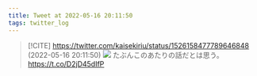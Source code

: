 ```yaml
---
title: Tweet at 2022-05-16 20:11:50
tags: twitter_log
---
```


> [!CITE] https://twitter.com/kaisekiriu/status/1526158477789646848 (2022-05-16 20:11:50)
> ![](https://twitter.com/kaisekiriu/status/1526158477789646848)
> たぶんこのあたりの話だとは思う。
> https://t.co/D2jD45dIfP
